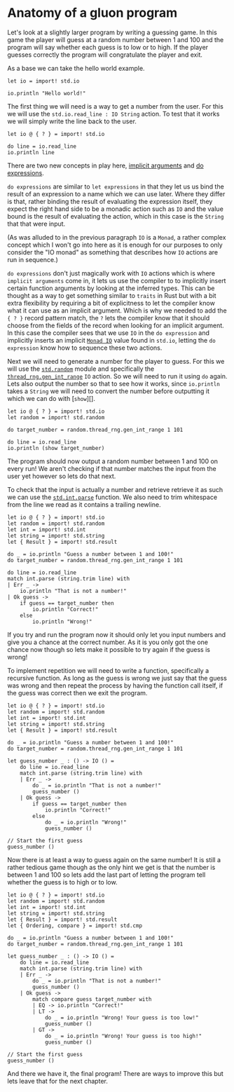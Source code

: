 # Anatomy of a gluon program

Let's look at a slightly larger program by writing a guessing game. In this game the player will guess at a random number between 1 and 100 and the program will say whether each guess is to low or to high. If the player guesses correctly the program will congratulate the player and exit.

As a base we can take the hello world example.

```f#,rust
let io = import! std.io

io.println "Hello world!"
```

The first thing we will need is a way to get a number from the user. For this we will use the `std.io.read_line : IO String` action. To test that it works we will simply write the line back to the user.

```f#,rust
let io @ { ? } = import! std.io

do line = io.read_line
io.println line
```

There are two new concepts in play here, [implicit arguments](./syntax-and-semantics.html#implicit-arguments) and [do expressions](./syntax-and-semantics.html#do-expressions).

`do expressions` are similar to `let expressions` in that they let us us bind the result of an expression to a name which we can use later. Where they differ is that, rather binding the result of evaluating the expression itself, they expect the right hand side to be a monadic action such as `IO` and the value bound is the result of evaluating the action, which in this case is the `String` that that were input.

(As was alluded to in the previous paragraph `IO` is a `Monad`, a rather complex concept which I won't go into here as it is enough for our purposes to only consider the "IO monad" as something that describes how `IO` actions are run in sequence.)

`do expressions` don't just magically work with `IO` actions which is where `implicit arguments` come in, it lets us use the compiler to to implicitly insert certain function arguments by looking at the inferred types. This can be thought as a way to get something similar to `traits` in Rust but with a bit extra flexibility by requiring a bit of explicitness to let the compiler know what it can use as an implicit argument. Which is why we needed to add the `{ ? }` record pattern match, the `?` lets the compiler know that it should choose from the fields of the record when looking for an implicit argument.  In this case the compiler sees that we use `IO` in the `do expression` and implicitly inserts an implicit [`Monad IO`][] value found in `std.io`, letting the `do expression` know how to sequence these two actions.

[`Monad IO`]:https://gluon-lang.org/doc/nightly/std/io.html#value.monad

Next we will need to generate a number for the player to guess. For this we will use the [`std.random`][] module and specifically the [`thread_rng.gen_int_range`][] `IO` action. So we will need to run it using `do` again. Lets also output the number so that to see how it works, since `io.println` takes a `String` we will need to convert the number before outputting it which we can do with [`show`][].

```f#,rust
let io @ { ? } = import! std.io
let random = import! std.random

do target_number = random.thread_rng.gen_int_range 1 101

do line = io.read_line
io.println (show target_number)
```

The program should now output a random number between 1 and 100 on every run! We aren't checking if that number matches the input from the user yet however so lets do that next.

To check that the input is actually a number and retrieve retrieve it as such we can use the [`std.int.parse`][] function. We also need to trim whitespace from the line we read as it contains a trailing newline.

```f#,rust
let io @ { ? } = import! std.io
let random = import! std.random
let int = import! std.int
let string = import! std.string
let { Result } = import! std.result

do _ = io.println "Guess a number between 1 and 100!"
do target_number = random.thread_rng.gen_int_range 1 101

do line = io.read_line
match int.parse (string.trim line) with
| Err _ ->
    io.println "That is not a number!"
| Ok guess ->
    if guess == target_number then
        io.println "Correct!"
    else
        io.println "Wrong!"
```

If you try and run the program now it should only let you input numbers and give you a chance at the correct number. As it is you only got the one chance now though so lets make it possible to try again if the guess is wrong!

To implement repetition we will need to write a function, specifically a recursive function. As long as the guess is wrong we just say that the guess was wrong and then repeat the process by having the function call itself, if the guess was correct then we exit the program.

```f#,rust
let io @ { ? } = import! std.io
let random = import! std.random
let int = import! std.int
let string = import! std.string
let { Result } = import! std.result

do _ = io.println "Guess a number between 1 and 100!"
do target_number = random.thread_rng.gen_int_range 1 101

let guess_number _ : () -> IO () =
    do line = io.read_line
    match int.parse (string.trim line) with
    | Err _ ->
        do _ = io.println "That is not a number!"
        guess_number ()
    | Ok guess ->
        if guess == target_number then
            io.println "Correct!"
        else
            do _ = io.println "Wrong!"
            guess_number ()

// Start the first guess
guess_number ()
```

Now there is at least a way to guess again on the same number! It is still a rather tedious game though as the only hint we get is that the number is between 1 and 100 so lets add the last part of letting the program tell whether the guess is to high or to low. 

```f#,rust
let io @ { ? } = import! std.io
let random = import! std.random
let int = import! std.int
let string = import! std.string
let { Result } = import! std.result
let { Ordering, compare } = import! std.cmp

do _ = io.println "Guess a number between 1 and 100!"
do target_number = random.thread_rng.gen_int_range 1 101

let guess_number _ : () -> IO () =
    do line = io.read_line
    match int.parse (string.trim line) with
    | Err _ ->
        do _ = io.println "That is not a number!"
        guess_number ()
    | Ok guess ->
        match compare guess target_number with
        | EQ -> io.println "Correct!"
        | LT ->
            do _ = io.println "Wrong! Your guess is too low!"
            guess_number ()
        | GT ->
            do _ = io.println "Wrong! Your guess is too high!"
            guess_number ()

// Start the first guess
guess_number ()
```

And there we have it, the final program! There are ways to improve this but lets leave that for the next chapter.

[`std.random`]:https://gluon-lang.org/doc/nightly/std/random.html
[`thread_rng.gen_int_range`]:https://gluon-lang.org/doc/nightly/std/random.html#value.thread_rng
[`std.show`]:https://gluon-lang.org/doc/nightly/std/show.html#value.show
[`std.int.parse`]:https://gluon-lang.org/doc/nightly/std/int.html#value.parse
